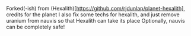 Forked(-ish) from (Hexalith)[https://github.com/rjdunlap/planet-hexalith], credits for the planet
I also fix some techs for hexalith, and just remove uranium from nauvis so that Hexalith can take its place
Optionally, nauvis can be completely safe!